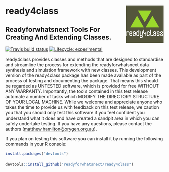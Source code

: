 # ready4class <img src="man/figures/fav120.png" align="right" />

## Readyforwhatsnext Tools For Creating And Extending Classes.

<!-- badges: start -->
[![Travis build status](https://travis-ci.com/readyforwhatsnext/ready4class.svg?branch=master)](https://travis-ci.com/readyforwhatsnext/ready4class)
[![Lifecycle: experimental](https://img.shields.io/badge/lifecycle-experimental-orange.svg)](https://www.tidyverse.org/lifecycle/#experimental)
<!-- badges: end -->

ready4class provides classes and methods that
are designed to standardise and streamline the process for extending
the readyforwhatsnext data synthesis and simulation framework with new
classes.  This development version of the ready4class package has been
made available as part of the process of testing and documenting the
package. That means this should be regarded as UNTESTED software,
which is provided for free WITHOUT ANY WARRANTY. Importantly, the
tools contained in this test release automate a number of tasks which
MODIFY THE DIRECTORY STRUCTURE OF YOUR LOCAL MACHINE.  While we
welcome and appreciate anyone who takes the time to provide us with
feedback on this test release, we caution you that you should only
test this software if you feel confident you understand what it does
and have created a sandpit area in which you can safely undertake
testing. If you have any questions, please contact the authors
(matthew.hamilton@orygen.org.au).

If you plan on testing this software you can install it by running the following commands in your R console:

```r
install.packages("devtools")

devtools::install_github("readyforwhatsnext/ready4class")

```
